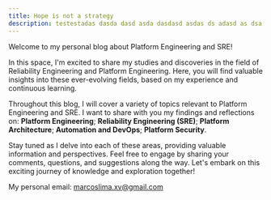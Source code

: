 ```yaml
---
title: Hope is not a strategy
description: testestadas dasda dasd asda dasdasd asdas ds adasd as dsa ds ad asd s a s .
---
```


Welcome to my personal blog about Platform Engineering and SRE!

In this space, I'm excited to share my studies and discoveries in the field of Reliability Engineering and Platform Engineering. Here, you will find valuable insights into these ever-evolving fields, based on my experience and continuous learning.

Throughout this blog, I will cover a variety of topics relevant to Platform Engineering and SRE. I want to share with you my findings and reflections on: **Platform Engineering**;
**Reliability Engineering (SRE)**;
**Platform Architecture**;
**Automation and DevOps**;
**Platform Security**.

Stay tuned as I delve into each of these areas, providing valuable information and perspectives. Feel free to engage by sharing your comments, questions, and suggestions along the way. Let's embark on this exciting journey of knowledge and exploration together!

My personal email: marcoslima.xv@gmail.com